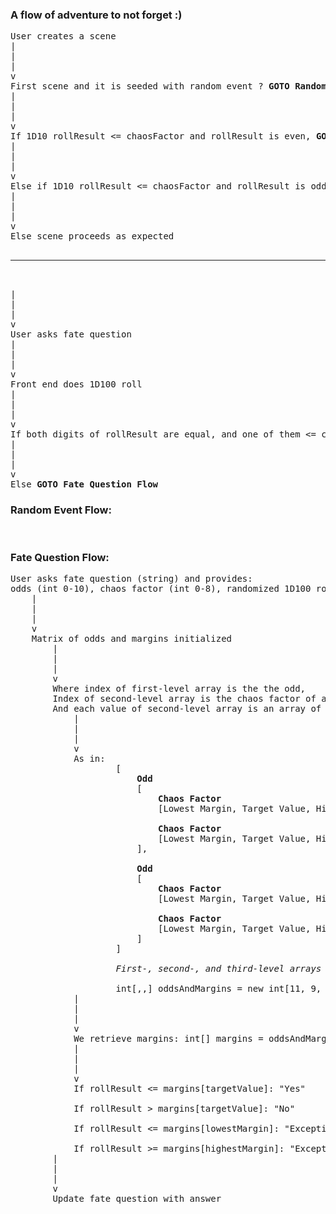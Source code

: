 ### A flow of adventure to not forget :) ###
<pre>
User creates a scene
|
|
|
v
First scene and it is seeded with random event ? <b>GOTO Random Event Flow</b> : Front end does 1D10 roll
|
|
|
v
If 1D10 rollResult <= chaosFactor and rollResult is even, <b>GOTO Random Event Flow</b>
|
|
|
v
Else if 1D10 rollResult <= chaosFactor and rollResult is odd, scene is <i>altered</i>
|
|
|
v
Else scene proceeds as expected

<hr/>

|
|
|
v
User asks fate question
|
|
|
v
Front end does 1D100 roll
|
|
|
v
If both digits of rollResult are equal, and one of them <= chaosFactor <b>GOTO Random Event Flow</b>
|
|
|
v
Else <b>GOTO Fate Question Flow</b>
</pre>


### Random Event Flow: ###
<pre>

</pre>


### Fate Question Flow:
<pre>
User asks fate question (string) and provides:
odds (int 0-10), chaos factor (int 0-8), randomized 1D100 roll (int 1-100)
    |
    |
    |
    v
    Matrix of odds and margins initialized
        |
        |
        |
        v
        Where index of first-level array is the the odd,
        Index of second-level array is the chaos factor of adventure
        And each value of second-level array is an array of 3 ints: lowest margin, target value, highest margin
            |
            |
            |
            v
            As in:
                    [
                        <b>Odd</b>
                        [
                            <b>Chaos Factor</b>
                            [Lowest Margin, Target Value, Highest Margin],

                            <b>Chaos Factor</b>
                            [Lowest Margin, Target Value, Highest Margin],
                        ],

                        <b>Odd</b>
                        [
                            <b>Chaos Factor</b>
                            [Lowest Margin, Target Value, Highest Margin],

                            <b>Chaos Factor</b>
                            [Lowest Margin, Target Value, Highest Margin],
                        ]
                    ]

                    <i>First-, second-, and third-level arrays have predetermined size:</i>

                    int[,,] oddsAndMargins = new int[11, 9, 3] {}
            |
            |
            |
            v
            We retrieve margins: int[] margins = oddsAndMargins[odds, chaosFactor]
            |
            |
            |
            v
            If rollResult <= margins[targetValue]: "Yes"

            If rollResult > margins[targetValue]: "No"

            If rollResult <= margins[lowestMargin]: "Exceptional Yes"

            If rollResult >= margins[highestMargin]: "Exceptional No"
        |
        |
        |
        v
        Update fate question with answer
</pre>